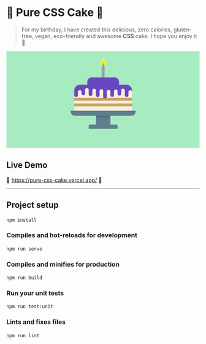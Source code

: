 # 🎉 Pure CSS Cake 🎂

> For my birthday, I have created this delicious, zero calories, gluten-free, vegan, eco-friendly and awesome **CSS** cake. I hope you enjoy it 🎉

![Pure CSS Cake](./src/assets/cake.png)

## Live Demo
🍰 https://pure-css-cake.vercel.app/ 🍰

---

## Project setup
```
npm install
```

### Compiles and hot-reloads for development
```
npm run serve
```

### Compiles and minifies for production
```
npm run build
```

### Run your unit tests
```
npm run test:unit
```

### Lints and fixes files
```
npm run lint
```
